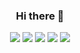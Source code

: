 <div align="center">

### Hi there 👋

![](https://github-profile-summary-cards.vercel.app/api/cards/profile-details?username=hing9u&theme=dracula)
![](https://github-profile-summary-cards.vercel.app/api/cards/repos-per-language?username=hing9u&theme=dracula)
![](https://github-profile-summary-cards.vercel.app/api/cards/most-commit-language?username=hing9u&theme=dracula)
![](https://github-profile-summary-cards.vercel.app/api/cards/stats?username=hing9u&theme=dracula)
![](https://github-profile-summary-cards.vercel.app/api/cards/productive-time?username=hing9u&theme=dracula)

<!--
**hing9u/hing9u** is a ✨ _special_ ✨ repository because its `README.md` (this file) appears on your GitHub profile.

Here are some ideas to get you started:

- 🔭 I’m currently working on ...
- 🌱 I’m currently learning ...
- 👯 I’m looking to collaborate on ...
- 🤔 I’m looking for help with ...
- 💬 Ask me about ...
- 📫 How to reach me: ...
- 😄 Pronouns: ...
- ⚡ Fun fact: ...
-->

  </div>
